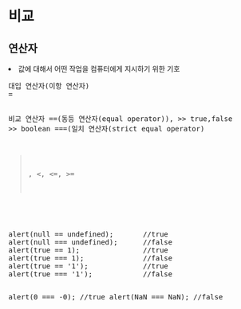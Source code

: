 <h1>비교</h1>
<h2>연산자</h2>
<li>값에 대해서 어떤 작업을 컴퓨터에게 지시하기 위한 기호</li>
<pre>
대입 연산자(이항 연산자)
=   

비교 연산자
==(동등 연산자(equal operator)), >> true,false >> boolean       ===(일치 연산자(strict equal operator)
 >, <, <=, >=  
</pre>
<br>
<pre>
alert(null == undefined);       //true
alert(null === undefined);      //false
alert(true == 1);               //true
alert(true === 1);              //false
alert(true == '1');             //true
alert(true === '1');            //false
 
alert(0 === -0);                //true
alert(NaN === NaN);             //false
</pre>
